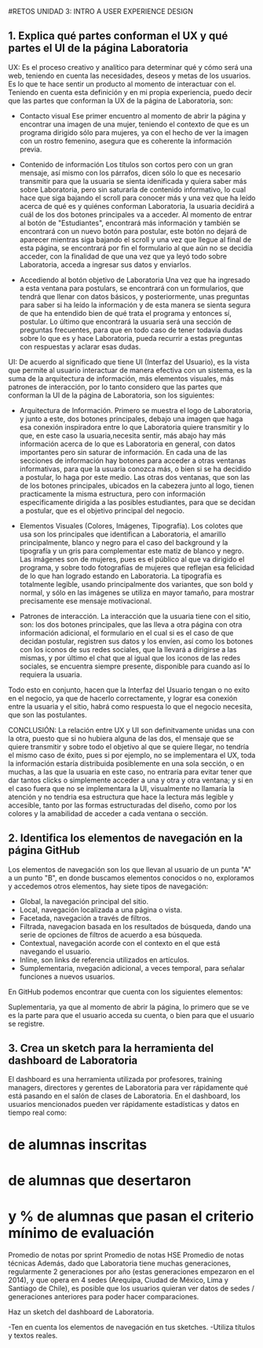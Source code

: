 #RETOS UNIDAD 3: INTRO A USER EXPERIENCE DESIGN

## 1. Explica qué partes conforman el UX y qué partes el UI de la página Laboratoria

UX: Es el proceso creativo y analítico para determinar qué y cómo será una web, teniendo en cuenta las necesidades, deseos y metas de los usuarios. Es lo que te hace sentir un producto al momento de interactuar con el. Teniendo en cuenta esta definición y en mi propia experiencia, puedo decir que las partes que conforman la UX de la página de Laboratoria, son:

- Contacto visual
Ese primer encuentro al momento de abrir la página y encontrar una imagen de una mujer, teniendo el contexto de que es un programa dirigido sólo para mujeres, ya con el hecho de ver la imagen con un rostro femenino, asegura que es coherente la información previa.

- Contenido de información
Los títulos son cortos pero con un gran mensaje, así mismo con los párrafos, dicen sólo lo que es necesario transmitir para que la usuaria se sienta idenificada y quiera saber más sobre Laboratoria, pero sin saturarla de contenido informativo, lo cual hace que siga bajando el scroll para conocer más y una vez que ha leído acerca de qué es y quiénes conforman Laboratoria, la usuaria decidirá a cuál de los dos botones principales va a acceder.
Al momento de entrar al botón de "Estudiantes", encontrará más información y también se encontrará con un nuevo botón para postular, este botón no dejará de aparecer mientras siga bajando el scroll y una vez que llegue al final de esta página, se encontrará por fin el formulario al que aún no se decidía acceder, con la finalidad de que una vez que ya leyó todo sobre Laboratoria, acceda a ingresar sus datos y enviarlos.

- Accediendo al botón objetivo de Laboratoria
Una vez que ha ingresado a esta ventana para postulars, se encontrará con un formularios, que tendrá que llenar con datos básicos, y posteriormente, unas preguntas para saber si ha leído la información y de esta manera se sienta segura de que ha entendido bien de qué trata el programa y entonces sí, postular. Lo último que encontrará la usuaria será una sección de preguntas frecuentes, para que en todo caso de tener todavía dudas sobre lo que es y hace Laboratoria, pueda recurrir a estas preguntas con respuestas y aclarar esas dudas.


UI:
De acuerdo al significado que tiene UI (Interfaz del Usuario), es la vista que permite al usuario interactuar de manera efectiva con un sistema, es la suma de la arquitectura de información, más elementos visuales, más patrones de interacción, por lo tanto considero que las partes que conforman la UI de la página de Laboratoria, son los siguientes:

- Arquitectura de Información. 
Primero se muestra el logo de Laboratoria, y junto a este, dos botones principales, debajo una imagen que haga esa conexión inspiradora entre lo que Laboratoria quiere transmitir y lo que, en este caso la usuaria,necesita sentir, más abajo hay más información acerca de lo que es Laboratoria en general, con datos importantes pero sin saturar de información. En cada una de las secciones de información hay botones para acceder a otras ventanas informativas, para que la usuaria conozca más, o bien si se ha decidido a postular, lo haga por este medio. Las otras dos ventanas, que son las de los botones principales, ubicados en la cabezera junto al logo, tienen practicamente la misma estructura, pero con información especificamente dirigida a las posibles estudiantes, para que se decidan a postular, que es el objetivo principal del negocio.

- Elementos Visuales (Colores, Imágenes, Tipografía).
Los colotes que usa son los principales que identifican a Laboratoria, el amarillo principalmente, blanco y negro para el caso del background y la tipografía y un gris para complementar este matiz de blanco y negro. 
Las imágenes son de mujeres, pues es el público al que va dirigido el programa, y sobre todo fotografías de mujeres que reflejan esa felicidad de lo que han logrado estando en Laboratoria.
La tipografía es totalmente legible, usando principalmente dos variantes, que son bold y normal, y sólo en las imágenes se utiliza en mayor tamaño, para mostrar precisamente ese mensaje motivacional.

- Patrones de interacción.
La interacción que la usuaria tiene con el sitio, son: los dos botones principales, que las lleva a otra página con otra información adicional, el formulario en el cual si es el caso de que decidan postular, registren sus datos y los envíen, así como los botones con los iconos de sus redes sociales, que la llevará a dirigirse a las mismas, y por último el chat que al igual que los iconos de las redes sociales, se encuentra siempre presente, disponible para cuando así lo requiera la usuaria.

Todo esto en conjunto, hacen que la Interfaz del Usuario tengan o no exito en el negocio, ya que de hacerlo correctamente, y lograr esa conexión entre la usuaria y el sitio, habrá como respuesta lo que el negocio necesita, que son las postulantes.

CONCLUSIÓN: La relación entre UX y UI son definitvamente unidas una con la otra, puesto que si no hubiera alguna de las dos, el mensaje que se quiere transmitir y sobre todo el objetivo al que se quiere llegar, no tendría el mismo caso de éxito, pues si por ejemplo, no se implementara el UX, toda la información estaría distribuida posiblemente en una sola sección, o en muchas, a las que la usuaria en este caso, no entraría para evitar tener que dar tantos clicks o simplemente acceder a una y otra y otra ventana; y si en el caso fuera que no se implementara la UI, visualmente no llamaría la atención y no tendria esa estructura que hace la lectura más legible y accesible, tanto por las formas estructuradas del diseño, como por los colores y la amabilidad de acceder a cada ventana o sección.


## 2. Identifica los elementos de navegación en la página GitHub

Los elementos de navegación son los que llevan al usuario de un punta "A" a un punto "B", en donde buscamos elementos conocidos o no, exploramos y accedemos otros elementos, hay siete tipos de navegación:

- Global, la navegación principal del sitio.
- Local, navegación localizada a una página o vista.
- Facetada, navegación a través de filtros.
- Filtrada, navegacion basada en los resultados de búsqueda, dando una serie de opciones de filtros de acuerdo a esa búsqueda.
- Contextual, navegación acorde con el contexto en el que está navegando el usuario.
- Inline, son links de referencia utilizados en artículos.
- Sumplementaria, nvegación adicional, a veces temporal, para señalar funciones a nuevos usuarios.

En GitHub podemos encontrar que cuenta con los siguientes elementos:

Suplementaria, ya que al momento de abrir la página, lo primero que se ve es la parte para que el usuario acceda su cuenta, o bien para que el usuario se registre.



## 3. Crea un sketch para la herramienta del dashboard de Laboratoria

El dashboard es una herramienta utilizada por profesores, training managers, directores y gerentes de Laboratoria para ver rápidamente qué está pasando en el salón de clases de Laboratoria. En el dashboard, los usuarios mencionados pueden ver rápidamente estadísticas y datos en tiempo real como:

# de alumnas inscritas
# de alumnas que desertaron
# y % de alumnas que pasan el criterio mínimo de evaluación
Promedio de notas por sprint
Promedio de notas HSE
Promedio de notas técnicas
Además, dado que Laboratoria tiene muchas generaciones, regularmente 2 generaciones por año (estas generaciones empezaron en el 2014), y que opera en 4 sedes (Arequipa, Ciudad de México, Lima y Santiago de Chile), es posible que los usuarios quieran ver datos de sedes / generaciones anteriores para poder hacer comparaciones.

Haz un sketch del dashboard de Laboratoria.

-Ten en cuenta los elementos de navegación en tus sketches.
-Utiliza títulos y textos reales.